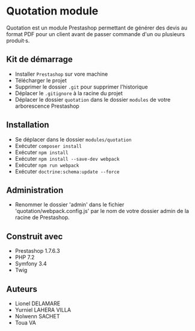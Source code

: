 # Quotation module

Quotation est un module Prestashop permettant de générer des devis au format PDF 
pour un client avant de passer commande d'un ou plusieurs produit·s.

## Kit de démarrage
* Installer `Prestashop` sur vore machine
* Télécharger le projet
* Supprimer le dossier `.git` pour supprimer l'historique
* Déplacer le `.gitignore` à la racine du projet
* Déplacer le dossier `quotation` dans le dossier `modules` de votre arborescence Prestashop


## Installation
* Se déplacer dans le dossier `modules/quotation`
* Exécuter `composer install`
* Exécuter `npm install`
* Exécuter `npm install --save-dev webpack`
* Exécuter `npm run webpack`
* Exécuter `doctrine:schema:update --force`

## Administration
* Renommer le dossier 'admin' dans le fichier 'quotation/webpack.config.js' par le nom de votre dossier admin de la racine de Prestashop.


## Construit avec
* Prestashop 1.7.6.3
* PHP 7.2
* Symfony 3.4
* Twig


## Auteurs
* Lionel DELAMARE
* Yurniel LAHERA VILLA   
* Nolwenn SACHET  
* Toua VA

